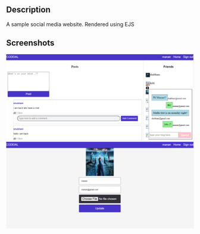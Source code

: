 ## Description

A sample social media website. Rendered using EJS

## Screenshots

![Chat Engine](uploads/codeial_screenshots/chat_engine.PNG "Chat Engine")
![Profile Page](uploads/codeial_screenshots/profile_page.PNG "Profile age")
